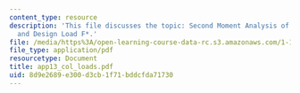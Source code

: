 ```yaml
---
content_type: resource
description: 'This file discusses the topic: Second Moment Analysis of Column Load
  and Design Load F*.'
file: /media/https%3A/open-learning-course-data-rc.s3.amazonaws.com/1-151-probability-and-statistics-in-engineering-spring-2005/8d9e2689e300d3cb1f71bddcfda71730_app13_col_loads.pdf
file_type: application/pdf
resourcetype: Document
title: app13_col_loads.pdf
uid: 8d9e2689-e300-d3cb-1f71-bddcfda71730
---
```

